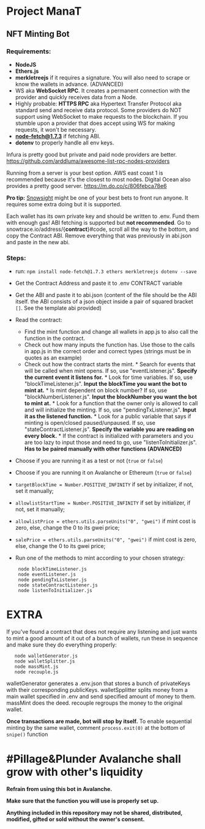 # Project ManaT

## NFT Minting Bot

### Requirements:
 * **NodeJS**
 * **Ethers.js**
 * **merkletreejs** if it requires a signature. You will also need to scrape or know the wallets in advance. (ADVANCED)
 * WS aka **WebSocket RPC**. It creates a permanent connection with the provider and quickly receives data from a Node.
 * Highly probable: **HTTPS RPC** aka Hypertext Transfer Protocol aka standard send and receive data protocol. Some providers do NOT support using WebSocket to make requests to the blockchain. If you stumble upon a provider that does accept using WS for making requests, it won't be necessary.
 * **node-fetch@1.7.3** if fetching ABI.
 * **dotenv** to properly handle all env keys.


Infura is pretty good but private and paid node providers are better. https://github.com/arddluma/awesome-list-rpc-nodes-providers

Running from a server is your best option. AWS east coast 1 is recommended because it's the closest to most nodes. Digital Ocean also provides a pretty good server. https://m.do.co/c/806febca78e6

**Pro tip:** [Snowsight](https://docs.snowsight.chainsight.dev/) might be one of your best bets to front run anyone. It requires some extra doing but it is supported.

Each wallet has its own private key and should be written to .env. Fund them with enough gas!
ABI fetching is supported but **not recommended**. Go to snowtrace.io/address/{**contract**}#code, scroll all the way to the bottom, and copy the Contract ABI. Remove everything that was previously in abi.json and paste in the new abi.

### Steps:
 * run: `npm install node-fetch@1.7.3 ethers merkletreejs dotenv --save`
 * Get the Contract Address and paste it to .env CONTRACT variable
 * Get the ABI and paste it to abi.json (content of the file should be the ABI itself. the ABI consists of a json object inside a pair of squared bracket `[]`. See the template abi provided)
 * Read the contract:
   * Find the mint function and change all wallets in app.js to also call the function in the contract.
   * Check out how many inputs the function has. Use those to the calls in app.js in the correct order and correct types (strings must be in quotes as an example)
   * Check out how the contract starts the mint.
          * Search for events that will be called when mint opens. If so, use "eventListener.js". **Specify the current event it listens for.**
          * Look for time variables. If so, use "blockTimeListener.js". **Input the blockTime you want the bot to mint at.**
          * Is mint dependent on block number? If so, use "blockNumberListener.js". **Input the blockNumber you want the bot to mint at.**
          * Look for a function that the owner only is allowed to call and will initialize the minting. If so, use "pendingTxListener.js". **Input it as the listened function.**
          * Look for a public variable that says if minting is open/closed paused/unpaused. If so, use "stateContractListener.js". **Specify the variable you are reading on every block.**
          * If the contract is initialized with parameters and you are too lazy to input those and need to go, use "listenToInitializer.js". **Has to be paired   manually with other functions (ADVANCED)**
 * Choose if you are running it as a test or not (`true` or `false`)
 * Choose if you are running it on Avalanche or Ethereum (`true` or `false`)
 * `targetBlockTime = Number.POSITIVE_INFINITY` if set by initializer, if not, set it manually;
 * `allowlistStartTime = Number.POSITIVE_INFINITY` if set by initializer, if not, set it manually;
 * `allowlistPrice = ethers.utils.parseUnits("0", "gwei")` if mint cost is zero, else, change the 0 to its gwei price;
 * `salePrice = ethers.utils.parseUnits("0", "gwei")` if mint cost is zero, else, change the 0 to its gwei price;

 * Run one of the methods to mint according to your chosen strategy:

        node blockTimeListener.js
        node eventListener.js
        node pendingTxListener.js
        node stateContractListener.js
        node listenToInitializer.js


# EXTRA
If you've found a contract that does not require any listening and just wants to mint a good amount of it out of a bunch of wallets, run these in sequence and make sure they do everything properly:

       node walletGenerator.js
       node walletSplitter.js
       node massMint.js
       node recouple.js

walletGenerator generates a .env.json that stores a bunch of privateKeys with their corresponding publicKeys.
walletSpplitter splits money from a main wallet specified in .env and send specified amount of money to them.
massMint does the deed.
recouple regroups the money to the original wallet.

**Once transactions are made, bot will stop by itself.**
To enable sequential minting by the same wallet, comment `process.exit(0)` at the bottom of `snipe()` function

# #Pillage&Plunder Avalanche shall grow with other's liquidity

**Refrain from using this bot in Avalanche.**

**Make sure that the function you will use is properly set up.**

**Anything included in this repository may not be shared, distributed, modified, gifted or sold without the owner's consent.**